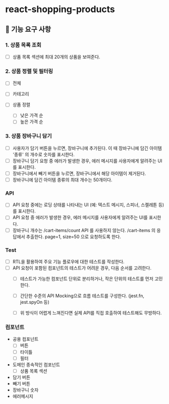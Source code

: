 # react-shopping-products

## 🎯 기능 요구 사항

### 1. 상품 목록 조회

- [ ] 상품 목록 섹션에 최대 20개의 상품을 보여준다.

### 2. 상품 정렬 및 필터링

- [ ] 전체
- [ ] 카테고리

- [ ] 상품 정렬
  - [ ] 낮은 가격 순
  - [ ] 높은 가격 순

### 3. 상품 장바구니 담기

- [ ] 사용자가 담기 버튼을 누르면, 장바구니에 추가된다. 이 때 장바구니에 담긴 아이템 '종류' 의 개수로 숫자를 표시한다.
- [ ] 장바구니 담기 요청 중 에러가 발생한 경우, 에러 메시지를 사용자에게 알려주는 UI를 표시한다.
- [ ] 장바구니에서 빼기 버튼을 누르면, 장바구니에서 해당 아이템이 제거된다.
- [ ] 장바구니에 담긴 아이템 종류의 최대 개수는 50개이다.

### API

- [ ] API 요청 중에는 로딩 상태를 나타내는 UI (예: 텍스트 메시지, 스피너, 스켈레톤 등)를 표시한다.
- [ ] API 요청 중 에러가 발생한 경우, 에러 메시지를 사용자에게 알려주는 UI를 표시한다.
- [ ] 장바구니 개수는 /cart-items/count API 를 사용하지 않는다. /cart-items 의 응답에서 추출한다. page=1, size=50 으로 요청하도록 한다.

### Test

- [ ] RTL을 활용하여 주요 기능 플로우에 대한 테스트를 작성한다.
- [ ] API 요청이 포함된 컴포넌트의 테스트가 어려운 경우, 다음 순서를 고려한다.
  - [ ] 테스트가 가능한 컴포넌트 단위로 분리하거나, 작은 단위의 테스트를 먼저 고민한다.
  - [ ] 간단한 수준의 API Mocking으로 흐름 테스트를 구성한다. (jest.fn, jest.spyOn 등)
  - [ ] 위 방식이 어렵게 느껴진다면 실제 API를 직접 호출하여 테스트해도 무방하다.



### 컴포넌트
- 공용 컴포넌트
  - [ ] 버튼
  - [ ] 타이틀
  - [ ] 필터
- 도메인 종속적인 컴포넌트
  - [ ] 상품 목록 섹션

- 담기 버튼
- 빼기 버튼
- 장바구니 숫자 
- 에러메시지
